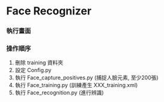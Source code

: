 # Face Recognizer 

### 執行畫面  



### 操作順序  
1. 刪除 training 資料夾  
2. 設定 Config.py  
3. 執行 Face_capture_positives.py (捕捉人臉元素, 至少200張)  
4. 執行 Face_training.py (訓練產生 XXX_training.xml)  
5. 執行 Face_recognition.py (進行辨識)  
